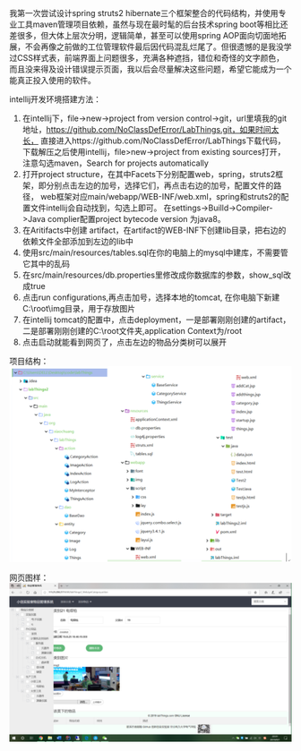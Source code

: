我第一次尝试设计spring struts2 hibernate三个框架整合的代码结构，并使用专业工具maven管理项目依赖，虽然与现在最时髦的后台技术spring boot等相比还差很多，但大体上层次分明，逻辑简单，甚至可以使用spring AOP面向切面地拓展，不会再像之前做的工位管理软件最后因代码混乱烂尾了。但很遗憾的是我没学过CSS样式表，前端界面上问题很多，充满各种遮挡，错位和奇怪的文字颜色，而且没来得及设计错误提示页面，我以后会尽量解决这些问题，希望它能成为一个能真正投入使用的软件。

intellij开发环境搭建方法：
1. 在intellij下，file->new->project from version control->git，url里填我的git地址，https://github.com/NoClassDefError/LabThings.git，如果时间太长，
直接进入https://github.com/NoClassDefError/LabThings下载代码，下载解压之后使用intellij，file>new->project from existing sources打开，注意勾选maven，Search for projects automatically
2. 打开project structure，在其中Facets下分别配置web，spring，struts2框架，即分别点击左边的加号，选择它们，再点击右边的加号，配置文件的路径，
web框架对应main/webapp/WEB-INF/web.xml，spring和struts2的配置文件intellij会自动找到，勾选上即可。
在settings->Builld->Compiler->Java complier配置project bytecode version 为java8。
3. 在Aritifacts中创建 artifact，在artifact的WEB-INF下创建lib目录，把右边的依赖文件全部添加到左边的lib中
4. 使用src/main/resources/tables.sql在你的电脑上的mysql中建库，不需要管它其中的乱码
5. 在src/main/resources/db.properties里修改成你数据库的参数，show_sql改成true
6. 点击run configurations,再点击加号，选择本地的tomcat, 在你电脑下新建C:\root\img目录，用于存放图片
7. 在intellij tomcat的配置中，点击deployment，一是部署刚刚创建的artifact，二是部署刚刚创建的C:\root文件夹,application Context为/root
8. 点击启动就能看到网页了，点击左边的物品分类树可以展开

项目结构：
![img](https://github.com/NoClassDefError/LabThings/blob/master/a.png)

网页图样：
![img](https://github.com/NoClassDefError/LabThings/blob/master/b.png)
